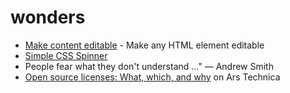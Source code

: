 # wonders

- [Make content editable](https://developer.mozilla.org/en-US/docs/Web/Guide/HTML/Editable_content) - Make any HTML element editable
- [Simple CSS Spinner](https://github.com/30-seconds/30-seconds-of-css/blob/master/snippets/donut-spinner.md)  
- People fear what they don't understand ..." ― Andrew Smith
- [Open source licenses: What, which, and why](https://arstechnica.com/gadgets/2020/02/how-to-choose-an-open-source-license/) on Ars Technica  
